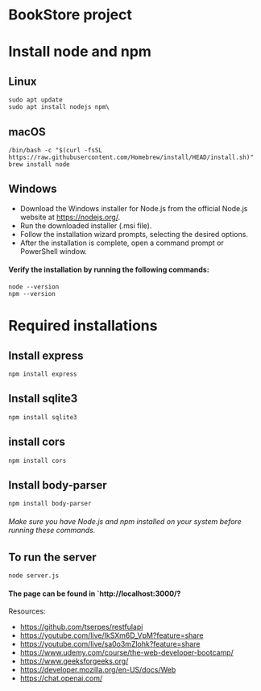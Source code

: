 # BookStore project

# Install node and npm

## Linux

    sudo apt update
    sudo apt install nodejs npm\

## macOS

    /bin/bash -c "$(curl -fsSL https://raw.githubusercontent.com/Homebrew/install/HEAD/install.sh)"
    brew install node

## Windows

- Download the Windows installer for Node.js from the official Node.js website at https://nodejs.org/.
- Run the downloaded installer (.msi file).
- Follow the installation wizard prompts, selecting the desired options.
- After the installation is complete, open a command prompt or PowerShell window.

#### Verify the installation by running the following commands:
    node --version
    npm --version


# Required installations

## Install express

    npm install express

## Install sqlite3

    npm install sqlite3

## install cors

    npm install cors

## Install body-parser

    npm install body-parser

###### Make sure you have Node.js and npm installed on your system before running these commands.


## To run the server 
    node server.js


#### The page can be found in `http://localhost:3000/?






Resources:
-   https://github.com/tserpes/restfulapi
-   https://youtube.com/live/IkSXm6D_VpM?feature=share
-   https://youtube.com/live/sa0o3mZlohk?feature=share
-   https://www.udemy.com/course/the-web-developer-bootcamp/
-   https://www.geeksforgeeks.org/
-   https://developer.mozilla.org/en-US/docs/Web
-   https://chat.openai.com/

